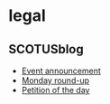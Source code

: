 # legal

## SCOTUSblog
- [Event announcement](http://www.scotusblog.com/2016/09/event-announcement-95/)
- [Monday round-up](http://www.scotusblog.com/2016/09/monday-round-up-320/)
- [Petition of the day](http://www.scotusblog.com/2016/09/petition-of-the-day-998/)


